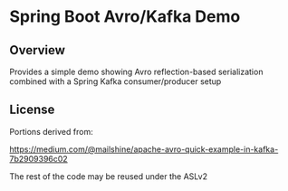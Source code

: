 # Spring Boot Avro/Kafka Demo

## Overview

Provides a simple demo showing Avro reflection-based serialization combined with a Spring Kafka consumer/producer setup

## License

Portions derived from:

https://medium.com/@mailshine/apache-avro-quick-example-in-kafka-7b2909396c02

The rest of the code may be reused under the ASLv2
